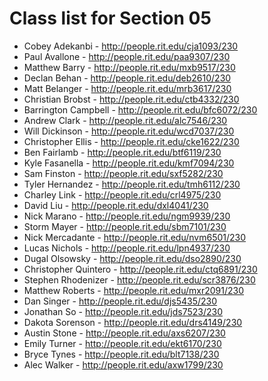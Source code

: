 # Class list for Section 05

- Cobey Adekanbi - http://people.rit.edu/cja1093/230
- Paul Avallone - http://people.rit.edu/paa9307/230
- Matthew Barry - http://people.rit.edu/mxb9517/230
- Declan Behan - http://people.rit.edu/deb2610/230
- Matt Belanger - http://people.rit.edu/mrb3617/230
- Christian Brobst - http://people.rit.edu/ctb4332/230
- Barrington Campbell - http://people.rit.edu/bfc6072/230
- Andrew Clark - http://people.rit.edu/alc7546/230
- Will Dickinson - http://people.rit.edu/wcd7037/230
- Christopher Ellis - http://people.rit.edu/cke1622/230
- Ben Fairlamb - http://people.rit.edu/btf6119/230
- Kyle Fasanella - http://people.rit.edu/kmf7094/230
- Sam Finston - http://people.rit.edu/sxf5282/230
- Tyler Hernandez - http://people.rit.edu/tmh6112/230
- Charley Link - http://people.rit.edu/crl4975/230
- David Liu - http://people.rit.edu/dxl4041/230
- Nick Marano - http://people.rit.edu/ngm9939/230
- Storm Mayer - http://people.rit.edu/sbm7101/230
- Nick Mercadante - http://people.rit.edu/nvm6501/230
- Lucas Nichols - http://people.rit.edu/lpn4937/230
- Dugal Olsowsky - http://people.rit.edu/dso2890/230
- Christopher Quintero - http://people.rit.edu/ctq6891/230
- Stephen Rhodenizer - http://people.rit.edu/scr3876/230
- Matthew Roberts - http://people.rit.edu/mxr2091/230
- Dan Singer - http://people.rit.edu/djs5435/230
- Jonathan So - http://people.rit.edu/jds7523/230
- Dakota Sorenson - http://people.rit.edu/drs4149/230
- Austin Stone - http://people.rit.edu/axs6207/230
- Emily Turner - http://people.rit.edu/ekt6170/230
- Bryce Tynes - http://people.rit.edu/blt7138/230
- Alec Walker - http://people.rit.edu/axw1799/230
